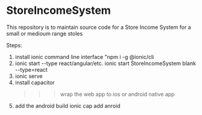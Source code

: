 # StoreIncomeSystem
This repository is to maintain source code for a Store Income System for a small or medioum range stoles

Steps:
1. install ionic command line interface "npm i -g @ionic/cli
2. ionic start <app name> <templete> --type react/angular/etc.
    ionic start StoreIncomeSystem blank --type=react
3. ionic serve
4. install capacitor 
    >>> wrap the web app to ios or android native app
5. add the android build
    ionic cap add anroid 